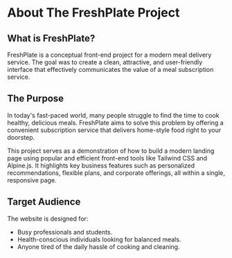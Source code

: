 # About The FreshPlate Project

## What is FreshPlate?

FreshPlate is a conceptual front-end project for a modern meal delivery service. The goal was to create a clean, attractive, and user-friendly interface that effectively communicates the value of a meal subscription service.

## The Purpose

In today's fast-paced world, many people struggle to find the time to cook healthy, delicious meals. FreshPlate aims to solve this problem by offering a convenient subscription service that delivers home-style food right to your doorstep.

This project serves as a demonstration of how to build a modern landing page using popular and efficient front-end tools like Tailwind CSS and Alpine.js. It highlights key business features such as personalized recommendations, flexible plans, and corporate offerings, all within a single, responsive page.

## Target Audience

The website is designed for:
* Busy professionals and students.
* Health-conscious individuals looking for balanced meals.
* Anyone tired of the daily hassle of cooking and cleaning.
